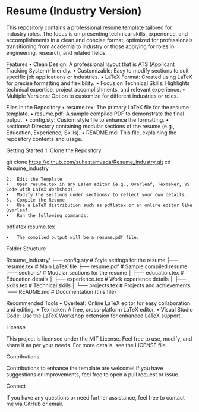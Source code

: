 # Resume (Industry Version)

This repository contains a professional resume template tailored for industry roles. The focus is on presenting technical skills, experience, and accomplishments in a clean and concise format, optimized for professionals transitioning from academia to industry or those applying for roles in engineering, research, and related fields.

Features
	•	Clean Design: A professional layout that is ATS (Applicant Tracking System)-friendly.
	•	Customizable: Easy to modify sections to suit specific job applications or industries.
	•	LaTeX Format: Created using LaTeX for precise formatting and flexibility.
	•	Focus on Technical Skills: Highlights technical expertise, project accomplishments, and relevant experience.
	•	Multiple Versions: Option to customize for different industries or roles.

Files in the Repository
	•	resume.tex: The primary LaTeX file for the resume template.
	•	resume.pdf: A sample compiled PDF to demonstrate the final output.
	•	config.sty: Custom style file to enhance the formatting.
	•	sections/: Directory containing modular sections of the resume (e.g., Education, Experience, Skills).
	•	README.md: This file, explaining the repository contents and usage.

Getting Started
	1.	Clone the Repository

git clone https://github.com/suhastamvada/Resume_industry.git
cd Resume_industry


	2.	Edit the Template
	•	Open resume.tex in any LaTeX editor (e.g., Overleaf, Texmaker, VS Code with LaTeX Workshop).
	•	Modify the sections under sections/ to reflect your own details.
	3.	Compile the Resume
	•	Use a LaTeX distribution such as pdflatex or an online editor like Overleaf.
	•	Run the following commands:

pdflatex resume.tex


	•	The compiled output will be a resume.pdf file.

Folder Structure

Resume_industry/
├── config.sty            # Style settings for the resume
├── resume.tex            # Main LaTeX file
├── resume.pdf            # Sample compiled resume
├── sections/             # Modular sections for the resume
│   ├── education.tex     # Education details
│   ├── experience.tex    # Work experience details
│   ├── skills.tex        # Technical skills
│   └── projects.tex      # Projects and achievements
└── README.md             # Documentation (this file)

Recommended Tools
	•	Overleaf: Online LaTeX editor for easy collaboration and editing.
	•	Texmaker: A free, cross-platform LaTeX editor.
	•	Visual Studio Code: Use the LaTeX Workshop extension for enhanced LaTeX support.

License

This project is licensed under the MIT License. Feel free to use, modify, and share it as per your needs. For more details, see the LICENSE file.

Contributions

Contributions to enhance the template are welcome! If you have suggestions or improvements, feel free to open a pull request or issue.

Contact

If you have any questions or need further assistance, feel free to contact me via GitHub or email.
